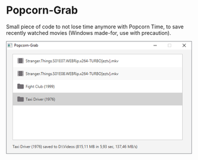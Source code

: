 # Popcorn-Grab
Small piece of code to not lose time anymore with Popcorn Time, to save recently watched movies (Windows made-for, use with precaution).

![Popcorn-Grab Screenshot](screenshot.PNG) 